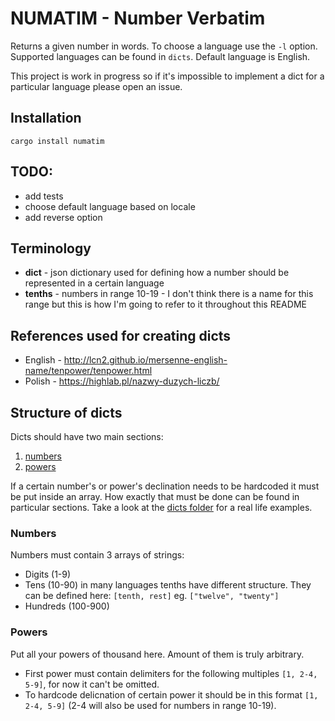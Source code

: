 # NUMATIM - Number Verbatim

Returns a given number in words. To choose a language use the `-l` option.
Supported languages can be found in `dicts`. Default language is English.

This project is work in progress so if it's impossible to implement a dict for a 
particular language please open an issue.

## Installation

```
cargo install numatim
```

## TODO:

* add tests
* choose default language based on locale
* add reverse option

## Terminology 

* __dict__ - json dictionary used for defining how a number should be represented in a certain language
* __tenths__ - numbers in range 10-19 - I don't think there is a name for this range but this is how I'm going to refer to it throughout this README

## References used for creating dicts

* English - http://lcn2.github.io/mersenne-english-name/tenpower/tenpower.html
* Polish - https://highlab.pl/nazwy-duzych-liczb/

## Structure of dicts

Dicts should have two main sections:

1. [numbers](#numbers)
2. [powers](#powers)

If a certain number's or power's declination needs to be hardcoded it must be put inside an array.
How exactly that must be done can be found in particular sections.
Take a look at the [dicts folder](https://gitlab.com/maksrawski/numatim/~/tree/master/dicts/) for a real life examples.

### Numbers

Numbers must contain 3 arrays of strings:

* Digits (1-9)
* Tens (10-90) in many languages tenths have different structure. 
They can be defined here: `[tenth, rest]` eg. `["twelve", "twenty"]`
* Hundreds (100-900)

### Powers

Put all your powers of thousand here. Amount of them is truly arbitrary.

* First power must contain delimiters for the following multiples `[1, 2-4, 5-9]`, for now it can't be omitted.
* To hardcode delicnation of certain power it should be in this format `[1, 2-4, 5-9]` 
(2-4 will also be used for numbers in range 10-19).
